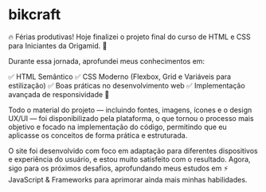 # bikcraft

🔥 Férias produtivas! Hoje finalizei o projeto final do curso de HTML e CSS para Iniciantes da Origamid. 🚀

Durante essa jornada, aprofundei meus conhecimentos em:

✅ HTML Semântico
✅ CSS Moderno (Flexbox, Grid e Variáveis para estilização)
✅ Boas práticas no desenvolvimento web
✅ Implementação avançada de responsividade 📱

Todo o material do projeto — incluindo fontes, imagens, ícones e o design UX/UI — foi disponibilizado pela plataforma, o que tornou o processo mais objetivo e focado na implementação do código, permitindo que eu aplicasse os conceitos de forma prática e estruturada.

O site foi desenvolvido com foco em adaptação para diferentes dispositivos e experiência do usuário, e estou muito satisfeito com o resultado. Agora, sigo para os próximos desafios, aprofundando meus estudos em ⚡ JavaScript & Frameworks para aprimorar ainda mais minhas habilidades.
